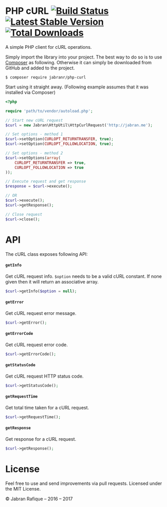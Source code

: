 # PHP cURL [![Build Status](https://travis-ci.org/jabranr/php-curl.svg?branch=master)](https://travis-ci.org/jabranr/php-curl) [![Latest Stable Version](https://poser.pugx.org/jabranr/php-curl/v/stable.svg)](https://packagist.org/packages/jabranr/php-curl) [![Total Downloads](https://poser.pugx.org/jabranr/php-curl/downloads.svg)](https://packagist.org/packages/jabranr/php-curl)

A simple PHP client for cURL operations.

Simply import the library into your project. The best way to do so is to use [Composer](http://getcomposer.org) as following. Otherwise it can simply be downloaded from GitHub and added to the project.

```shell
$ composer require jabranr/php-curl
```

Start using it straight away. (Following example assumes that it was installed via Composer)

```php
<?php

require 'path/to/vendor/autoload.php';

// Start new cURL request
$curl = new Jabran\HttpUtil\HttpCurlRequest('http://jabran.me');

// Set options - method 1
$curl->setOption(CURLOPT_RETURNTRANSFER, true);
$curl->setOption(CURLOPT_FOLLOWLOCATION, true);

// Set options - method 2
$curl->setOptions(array(
    CURLOPT_RETURNTRANSFER => true,
    CURLOPT_FOLLOWLOCATION => true
));

// Execute request and get response
$response = $curl->execute();

// OR
$curl->execute();
$curl->getResponse();

// Close request
$curl->close();
```


# API

The cURL class exposes following API:

#### `getInfo`

Get cURL request info. `$option` needs to be a valid cURL constant. If none given then it will return an associative array.

```php
$curl->getInfo($option = null);
```


#### `getError`

Get cURL request error message.

```php
$curl->getError();
```


#### `getErrorCode`

Get cURL request error code.

```php
$curl->getErrorCode();
```


#### `getStatusCode`

Get cURL request HTTP status code.

```php
$curl->getStatusCode();
```


#### `getRequestTime`

Get total time taken for a cURL request.

```php
$curl->getRequestTime();
```


#### `getResponse`

Get response for a cURL request.

```php
$curl->getResponse();
```


# License
Feel free to use and send improvements via pull requests. Licensed under the MIT License.

&copy; Jabran Rafique &ndash; 2016 &ndash; 2017
